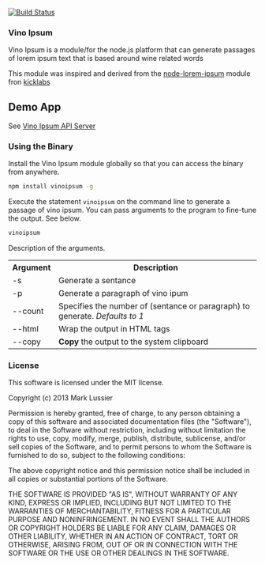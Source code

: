 [![Build Status](https://travis-ci.org/lushvino/vinoipsum.png?branch=master)](https://travis-ci.org/lushvino/vinoipsum)


### Vino Ipsum

Vino Ipsum is a module/for the node.js platform that can generate passages of lorem ipsum text that is based around wine related words

This module was inspired and derived from the [node-lorem-ipsum](https://raw.github.com/knicklabs/node-lorem-ipsum) module fron [kicklabs](https://github.com/knicklabs)


## Demo App

See [Vino Ipsum API Server](http://ipsum.lushvino.com/about)

### Using the Binary

Install the Vino Ipsum module globally so that you can access the binary from anywhere.


```bash
npm install vinoipsum -g
```

Execute the statement `vinoipsum` on the command line to generate a passage of vino ipsum. You can pass arguments to the program to fine-tune the output. See below.

```bash
vinoipsum
```

Description of the arguments.

<table>
  <tr>
    <th>Argument</th>
    <th>Description</th>
  </tr>
  <tr>
    <td>-s</td>
    <td>Generate a sentance</td>
  </tr>
  <tr>
    <td>-p</td>
    <td>Generate a paragraph of vino ipum</td>
  </tr>
  <tr>
    <td>--count</td>
    <td>Specifies the number of (sentance or paragraph) to generate. <i>Defaults to 1</i></td>
  </tr>  
  
  <tr>
    <td>--html</td>
    <td>Wrap the output in HTML tags</td>
  </tr>  
  <tr>
    <td>--copy</td>
    <td><strong>Copy</strong> the output to the system clipboard</td>
  </tr>
</table>


### License

This software is licensed under the MIT license.

Copyright (c) 2013 Mark Lussier

Permission is hereby granted, free of charge, to any person obtaining a copy of this software and associated documentation files (the "Software"), to deal in the Software without restriction, including without limitation the rights to use, copy, modify, merge, publish, distribute, sublicense, and/or sell copies of the Software, and to permit persons to whom the Software is furnished to do so, subject to the following conditions:

The above copyright notice and this permission notice shall be included in all copies or substantial portions of the Software.

THE SOFTWARE IS PROVIDED "AS IS", WITHOUT WARRANTY OF ANY KIND, EXPRESS OR IMPLIED, INCLUDING BUT NOT LIMITED TO THE WARRANTIES OF MERCHANTABILITY, FITNESS FOR A PARTICULAR PURPOSE AND NONINFRINGEMENT. IN NO EVENT SHALL THE AUTHORS OR COPYRIGHT HOLDERS BE LIABLE FOR ANY CLAIM, DAMAGES OR OTHER LIABILITY, WHETHER IN AN ACTION OF CONTRACT, TORT OR OTHERWISE, ARISING FROM, OUT OF OR IN CONNECTION WITH THE SOFTWARE OR THE USE OR OTHER DEALINGS IN THE SOFTWARE.